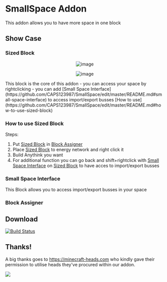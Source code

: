 # SmallSpace Addon
This addon allows you to have more space in one block

## Show Case
### Sized Block
<p align="center"><img alt="image" src="https://user-images.githubusercontent.com/87692752/236265631-a567832a-84bb-4d10-b0a4-26d4f912b883.png"></p>
<p align="center"><img alt="image" src="https://user-images.githubusercontent.com/87692752/236265512-962f7c97-5d6b-4e88-a567-eed3fc1f2e80.png"></p>
This block is the core of this addon - you can access your space by rightclicking
                                     - you can add [Small Space Interface](https://github.com/CAPS123987/SmallSpace/edit/master/README.md#small-space-interface) to access import/export busses
[How to use](https://github.com/CAPS123987/SmallSpace/edit/master/README.md#how-to-use-sized-block)

### How to use Sized Block
Steps:
1.  Put [Sized Block](https://github.com/CAPS123987/SmallSpace/edit/master/README.md#sized-block) in [Block Assigner](https://github.com/CAPS123987/SmallSpace/edit/master/README.md#block-assigner)
2.  Place [Sized Block](https://github.com/CAPS123987/SmallSpace/edit/master/README.md#sized-block) to energy network and right click it
3.  Build Anythink you want
4.  For additional function you can go back and shift+rightclick with [Small Space Interface](https://github.com/CAPS123987/SmallSpace/edit/master/README.md#small-space-interface) on [Sized Block](https://github.com/CAPS123987/SmallSpace/edit/master/README.md#sized-block) to have acces to import/export busses

### Small Space Interface
This Block allows you to access import/export busses in your space

### Block Assigner

## Download
[![Build Status](https://thebusybiscuit.github.io/builds/Sefiraat/Cultivation/main/badge.svg)](https://thebusybiscuit.github.io/builds/CAPS123987/SmallSpace/master/)

## Thanks!

A big thanks goes to https://minecraft-heads.com who kindly gave their permission to utilise heads they've procured within our addon.

[![](https://minecraft-heads.com/images/banners/minecraft-heads_fullbanner_468x60.png)](https://minecraft-heads.com/)
